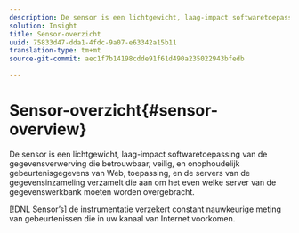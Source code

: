 ```yaml
---
description: De sensor is een lichtgewicht, laag-impact softwaretoepassing van de gegevensverwerving die betrouwbaar, veilig, en onophoudelijk gebeurtenisgegevens van Web, toepassing, en de servers van de gegevensinzameling verzamelt die aan om het even welke server van de gegevenswerkbank moeten worden overgebracht.
solution: Insight
title: Sensor-overzicht
uuid: 75833d47-dda1-4fdc-9a07-e63342a15b11
translation-type: tm+mt
source-git-commit: aec1f7b14198cdde91f61d490a235022943bfedb

---
```



# Sensor-overzicht{#sensor-overview}

De sensor is een lichtgewicht, laag-impact softwaretoepassing van de gegevensverwerving die betrouwbaar, veilig, en onophoudelijk gebeurtenisgegevens van Web, toepassing, en de servers van de gegevensinzameling verzamelt die aan om het even welke server van de gegevenswerkbank moeten worden overgebracht.

[!DNL Sensor’s] de instrumentatie verzekert constant nauwkeurige meting van gebeurtenissen die in uw kanaal van Internet voorkomen.
